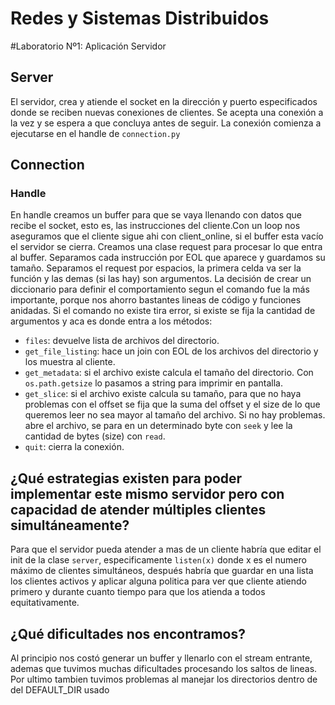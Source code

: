 # Redes y Sistemas Distribuidos
#Laboratorio Nº1: Aplicación Servidor

## Server
El servidor, crea y atiende el socket en la dirección y puerto especificados donde se reciben nuevas conexiones de clientes. Se acepta una conexión a la vez y se espera a que concluya antes de seguir. La conexión comienza a ejecutarse en el handle de `connection.py`

## Connection

### Handle
En handle creamos un buffer para que se vaya llenando con datos que recibe el socket, esto es, las instrucciones del cliente.Con un loop nos aseguramos que el cliente sigue ahi con client_online, si el buffer esta vacío el servidor se cierra.
Creamos una clase request para procesar lo que entra al buffer. Separamos cada instrucción por EOL que aparece y guardamos su tamaño. Separamos el request por espacios, la primera celda va ser la función y las demas (si las hay) son argumentos.
La decisión de crear un diccionario para definir el comportamiento segun el comando fue la más  importante, porque nos ahorro bastantes lineas de código y funciones anidadas.
Si el comando no existe tira error, si existe se fija la cantidad de argumentos y aca es donde entra a los métodos:
+ `files`: devuelve lista de archivos del directorio.
+ `get_file_listing`: hace un join con EOL de los archivos del directorio y los muestra al cliente.
+ `get_metadata`: si el archivo existe calcula el tamaño del directorio. Con `os.path.getsize` lo pasamos a string para imprimir en pantalla.
+ `get_slice`: si el archivo existe calcula su tamaño, para que no haya problemas con el offset se fija que la suma del offset y el size de lo que queremos leer no sea mayor al tamaño del archivo. Si no hay problemas. abre el archivo, se para en un determinado byte con `seek` y lee la cantidad de bytes (size) con `read`.
+ `quit`: cierra la conexión.

## ¿Qué estrategias existen para poder implementar este mismo servidor pero con capacidad de atender múltiples clientes simultáneamente?
Para que el servidor pueda atender a mas de un cliente habría que editar el init de la clase `server`, especificamente `listen(x)` donde x es el numero máximo de clientes simultáneos, después habría que guardar en una lista los clientes activos y aplicar alguna politica para ver que cliente atiendo primero y durante cuanto tiempo para que los atienda a todos equitativamente.
## ¿Qué dificultades nos encontramos?
Al principio nos costó generar un buffer y llenarlo con el stream entrante, ademas que tuvimos muchas dificultades procesando los saltos de lineas. Por ultimo tambien tuvimos problemas al manejar los directorios dentro de del DEFAULT_DIR usado
